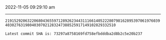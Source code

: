 2022-11-05 09:29:10 am

---

`219152920632206804365597128926234431116614052228079816289539706197603940302763198040307021283247388525917149102829332510`

`Latest commit SHA is: 73297a8758169fd758efbdddba2d8b2c5e20b237 `
